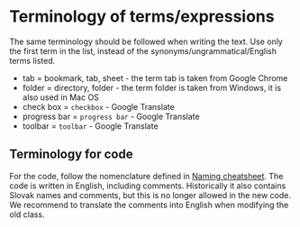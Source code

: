# Terminology of terms/expressions

The same terminology should be followed when writing the text. Use only the first term in the list, instead of the synonyms/ungrammatical/English terms listed.

- tab = bookmark, tab, sheet - the term tab is taken from Google Chrome
- folder = directory, folder - the term folder is taken from Windows, it is also used in Mac OS
- check box = `checkbox` - Google Translate
- progress bar = `progress bar` - Google Translate
- toolbar = `toolbar` - Google Translate

## Terminology for code

For the code, follow the nomenclature defined in [Naming cheatsheet](https://github.com/kettanaito/naming-cheatsheet). The code is written in English, including comments. Historically it also contains Slovak names and comments, but this is no longer allowed in the new code. We recommend to translate the comments into English when modifying the old class.
